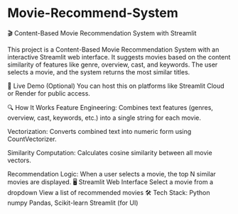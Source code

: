 # Movie-Recommend-System
🎬 Content-Based Movie Recommendation System with Streamlit

This project is a Content-Based Movie Recommendation System with an interactive Streamlit web interface. It suggests movies based on the content similarity of features like genre, overview, cast, and keywords. The user selects a movie, and the system returns the most similar titles.

🚀 Live Demo (Optional)
You can host this on platforms like Streamlit Cloud or Render for public access.

🔍 How It Works
Feature Engineering:
Combines text features (genres, overview, cast, keywords, etc.) into a single string for each movie.

Vectorization:
Converts combined text into numeric form using CountVectorizer.

Similarity Computation:
Calculates cosine similarity between all movie vectors.

Recommendation Logic:
When a user selects a movie, the top N similar movies are displayed.
🖥️ Streamlit Web Interface
Select a movie from a dropdown
View a list of recommended movies
🛠️ Tech Stack:
Python
numpy
Pandas, Scikit-learn
Streamlit (for UI)
